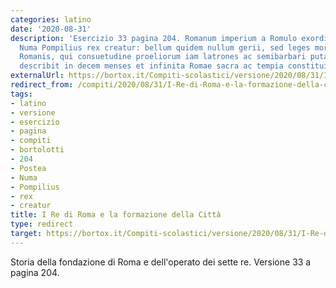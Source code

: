 ```yaml
---
categories: latino
date: '2020-08-31'
description: 'Esercizio 33 pagina 204. Romanum imperium a Romulo exordium habet. Postea
  Numa Pompilius rex creatur: bellum quidem nullum gerii, sed leges moresque constituit
  Romanis, qui consuetudine proeliorum iam latrones ac semibarbari putabantur; annum
  describit in decem menses et infinita Romae sacra ac tempia constituit...'
externalUrl: https://bortox.it/Compiti-scolastici/versione/2020/08/31/I-Re-di-Roma-e-la-formazione-della-città-versione.html
redirect_from: /compiti/2020/08/31/I-Re-di-Roma-e-la-formazione-della-citt%C3%A0-versione
tags:
- latino
- versione
- esercizio
- pagina
- compiti
- bortolotti
- 204
- Postea
- Numa
- Pompilius
- rex
- creatur
title: I Re di Roma e la formazione della Città
type: redirect
target: https://bortox.it/Compiti-scolastici/versione/2020/08/31/I-Re-di-Roma-e-la-formazione-della-città-versione.html
---
```

Storia della fondazione di Roma e dell'operato dei sette re. Versione 33 a pagina 204.